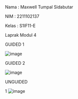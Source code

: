 Nama : Maxwell Tumpal Sidabutar

NIM : 2211102137

Kelas : S1IF11-E

Laprak Modul 4

GUIDED 1

![image](https://github.com/MaxwellSidabutar/Repository-praktikum-algoritma-dan-struktur-data/assets/163196340/25546f13-1c37-4355-a894-616cfdbf00ba)

GUIDED 2

![image](https://github.com/MaxwellSidabutar/Repository-praktikum-algoritma-dan-struktur-data/assets/163196340/3894e7b8-69d3-410b-a548-ad6cb4794090)

UNGUIDED 

1
![image](https://github.com/MaxwellSidabutar/Repository-praktikum-algoritma-dan-struktur-data/assets/163196340/5d6704ed-d120-463b-885d-fe8181778234)
